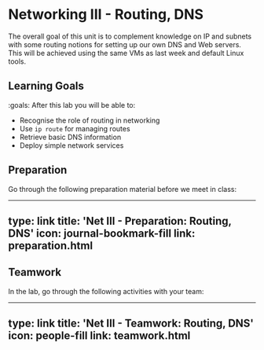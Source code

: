 # Networking III - Routing, DNS

The overall goal of this unit is to complement knowledge on IP and subnets with some routing notions for setting up our own DNS and Web servers.
This will be achieved using the same VMs as last week and default Linux tools.

## Learning Goals

:goals: After this lab you will be able to:

- Recognise the role of routing in networking
- Use `ip route` for managing routes
- Retrieve basic DNS information
- Deploy simple network services


## Preparation

Go through the following preparation material before we meet in class:


---
type: link
title: 'Net III - Preparation: Routing, DNS'
icon: journal-bookmark-fill
link: preparation.html
---


## Teamwork

In the lab, go through the following activities with your team:


---
type: link
title: 'Net III - Teamwork: Routing, DNS'
icon: people-fill
link: teamwork.html
---

